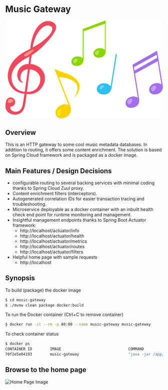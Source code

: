 # Music Gateway
![Music Notes Image](music_image.png)

## Overview
This is an HTTP gateway to some cool music metadata databases. In addition to routing, it offers some content enrichment. The solution is based on Spring Cloud framework and is packaged as a docker image.

## Main Features / Design Decisions
- configurable routing to several backing services with minimal coding thanks to Spring Cloud Zuul proxy.
- Content enrichment filters (interceptors).
- Autogenerated correlation IDs for easier transaction tracing and troubleshooting.
- Microservice deployable as a docker container with an inbuilt health check end point for runtime monitoring and management.
- Insightful management endpoints thanks to Spring Boot Actuator framework:
    - http://localhost/actuator/info
    - http://localhost/actuator/health
    - http://localhost/actuator/metrics
    - http://localhost/actuator/routes
    - http://localhost/actuator/filters
- Helpful home page with sample requests
    - http://localhost

## Synopsis
To build (package) the docker image
```bash
$ cd music-gateway
$ ./mvnw clean package docker:build
```
To run the Docker container (Ctrl+C to remove container)
```bash
$ docker run -it --rm -p 80:80 --name music-gateway music-gateway
```

To check container status
```bash
$ docker ps
CONTAINER ID        IMAGE                              COMMAND                  CREATED             STATUS                    PORTS                                                  NAMES
70f2e5e04193        music-gateway                      "java -jar /app/musi…"   49 seconds ago      Up 49 seconds (healthy)   0.0.0.0:80->80/tcp                                     music-gateway
```

## Browse to the home page
![Home Page Image](home_page.png)
